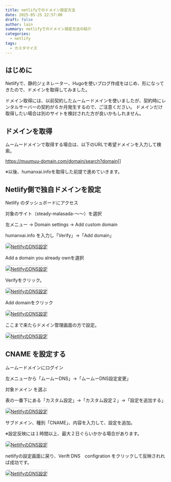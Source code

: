 ```yaml
---
title: netlifyでのドメイン設定方法
date: 2025-05-25 22:57:00
draft: false
author: lain
summary: netlifyでのドメイン設定方法の紹介
categories:
  - netlify
tags:
  - カスタマイズ
---
```

## はじめに

Netlifyで、静的ジェネレーター、Hugoを使いブログ作成をはじめ、形になってきたので、ドメインを取得してみました。

ドメイン取得には、以前契約したムームードメインを使いましたが、契約時にレンタルサーバーの契約が６か月発生するので、ご注意ください。
ドメインだけ取得したい場合は別のサイトを検討された方が良いかもしれません。

## ドメインを取得

ムームードメインで取得する場合は、以下のURLで希望ドメインを入力して検索。

<https://muumuu-domain.com/domain/search?domain>\[]

※以後、humanxai.infoを取得した前提で進めていきます。

## Netlify側で独自ドメインを設定

Netlify のダッシュボードにアクセス

対象のサイト（steady-malasada-〜〜）を選択

左メニュー → Domain settings → Add custom domain

humanxai.info を入力し「Verify」→「Add domain」

<a href="/images/uploads/イメージ16094.jpg" target="_blank">
  <img src="/images/uploads/イメージ16094.jpg" alt="NetlifyのDNS設定" style="max-width:90%; height:auto; border:1px solid #ccc; border-radius:6px;" />
</a>

Add a domain you already ownを選択

<a href="/images/uploads/イメージ16096.jpg" target="_blank">
  <img src="/images/uploads/イメージ16096.jpg" alt="NetlifyのDNS設定" style="max-width:90%; height:auto; border:1px solid #ccc; border-radius:6px;" />
</a>

Verifyをクリック。

<a href="/images/uploads/イメージ16098.jpg" target="_blank">
  <img src="/images/uploads/イメージ16098.jpg" alt="NetlifyのDNS設定" style="max-width:90%; height:auto; border:1px solid #ccc; border-radius:6px;" />
</a>

Add domainをクリック

<a href="/images/uploads/イメージ16100.jpg" target="_blank">
  <img src="/images/uploads/イメージ16100.jpg" alt="NetlifyのDNS設定" style="max-width:90%; height:auto; border:1px solid #ccc; border-radius:6px;" />
</a>

ここまで来たらドメイン管理画面の方で設定。

<a href="/images/uploads/イメージ16101.jpg" target="_blank">
  <img src="/images/uploads/イメージ16101.jpg" alt="NetlifyのDNS設定" style="max-width:90%; height:auto; border:1px solid #ccc; border-radius:6px;" />
</a>

## CNAME を設定する

ムームードメインにログイン

左メニューから「ムームーDNS」→「ムームーDNS設定変更」

対象ドメイン を選ぶ

表の一番下にある「カスタム設定」→「カスタム設定２」→「設定を追加する」

<a href="/images/uploads/イメージ16103.jpg" target="_blank">
  <img src="/images/uploads/イメージ16103.jpg" alt="NetlifyのDNS設定" style="max-width:90%; height:auto; border:1px solid #ccc; border-radius:6px;" />
</a>

サブドメイン、種別「CNAME」、内容を入力して、設定を追加。

※設定反映には１時間以上、最大２日ぐらいかかる場合があります。

<a href="/images/uploads/イメージ16124.jpg" target="_blank">
  <img src="/images/uploads/イメージ16124.jpg" alt="NetlifyのDNS設定" style="max-width:90%; height:auto; border:1px solid #ccc; border-radius:6px;" />
</a>

netlifyの設定画面に戻り、Verift DNS　configration をクリックして反映されれば成功です。

<a href="/images/uploads/イメージ16114.jpg" target="_blank">
  <img src="/images/uploads/イメージ16114.jpg" alt="NetlifyのDNS設定" style="max-width:90%; height:auto; border:1px solid #ccc; border-radius:6px;" />
</a>
